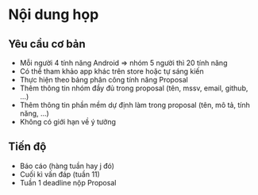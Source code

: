 # Nội dung họp

## Yêu cầu cơ bản

- Mỗi người 4 tính năng Android &rArr; nhóm 5 người thì 20 tính năng
- Có thể tham khảo app khác trên store hoặc tự sáng kiến
- Thực hiện theo bảng phân công tính năng Proposal 
- Thêm thông tin nhóm đầy đủ trong proposal (tên, mssv, email, github, ...)
- Thêm thông tin phần mềm dự định làm trong proposal (tên, mô tả, tính năng, ...)
- Không có giới hạn về ý tưởng

## Tiến độ
- Báo cáo (hàng tuần hay j đó)
- Cuối kì vấn đáp (tuần 11)
- Tuần 1 deadline nộp Proposal

